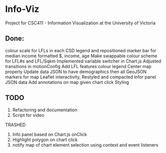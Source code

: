 # Info-Viz
Project for CSC411 - Information Visualization at the University of Victoria

## Done:
   colour scale for LFLs in each CSD legend and repositioned
   marker bar for median income
   formatted $, income, age 
   Make swappable colour scheme for LFL#s and LFL/Sqkm
   Implemented variable switcher in Chart.js
   Adjusted transitions in motionConfig
   Add LFL features
   colour legend
   Center map properly
   Update data JSON to have demographics then all GeoJSON markers for map
   Leaflet interactivity, 
   Restyled and compacted infor panel JSON data
   Add annotations on map given chart click
   Styling

## TODO
1) Refactoring and documentation
2) Script for video

TRASHED
1) Info panel based on Chart.js onClick
2) Highlight polygon on chart click
3) notify map of chart element selection using context and event listeners
